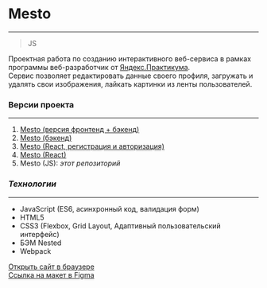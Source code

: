 # **Mesto**
***
> JS

Проектная работа по созданию интерактивного веб-сервиса в рамках программы веб-разработчик от [Яндекс.Практикума](https://practicum.yandex.ru/).  
Сервис позволяет редактировать данные своего профиля, загружать и удалять свои изображения, лайкать картинки из ленты пользователей.

### **Версии проекта**
***
1. [Mesto (версия фронтенд + бэкенд)](https://github.com/chashchinavera/react-mesto-api-full-gha)
2. [Mesto (бэкенд)](https://github.com/chashchinavera/express-mesto-gha)
3. [Mesto (React, регистрация и авторизация)](https://github.com/chashchinavera/react-mesto-auth)
4. [Mesto (React)](https://github.com/chashchinavera/mesto-react)
5. Mesto (JS): *этот репозиторий*

### ***Технологии***
***
* JavaScript (ES6, асинхронный код, валидация форм)
* HTML5
* CSS3 (Flexbox, Grid Layout, Адаптивный пользовательский интерфейс)
* БЭМ Nested
* Webpack

[Открыть сайт в браузере](https://chashchinavera.github.io/mesto)  
[Ссылка на макет в Figma](https://www.figma.com/file/2cn9N9jSkmxD84oJik7xL7/JavaScript.-Sprint-4?node-id=0%3A1)